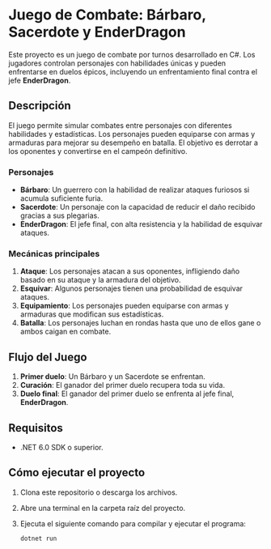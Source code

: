 # Juego de Combate: Bárbaro, Sacerdote y EnderDragon

Este proyecto es un juego de combate por turnos desarrollado en C#. Los jugadores controlan personajes con habilidades únicas y pueden enfrentarse en duelos épicos, incluyendo un enfrentamiento final contra el jefe **EnderDragon**.

## Descripción

El juego permite simular combates entre personajes con diferentes habilidades y estadísticas. Los personajes pueden equiparse con armas y armaduras para mejorar su desempeño en batalla. El objetivo es derrotar a los oponentes y convertirse en el campeón definitivo.

### Personajes

- **Bárbaro**: Un guerrero con la habilidad de realizar ataques furiosos si acumula suficiente furia.
- **Sacerdote**: Un personaje con la capacidad de reducir el daño recibido gracias a sus plegarias.
- **EnderDragon**: El jefe final, con alta resistencia y la habilidad de esquivar ataques.

### Mecánicas principales

1. **Ataque**: Los personajes atacan a sus oponentes, infligiendo daño basado en su ataque y la armadura del objetivo.
2. **Esquivar**: Algunos personajes tienen una probabilidad de esquivar ataques.
3. **Equipamiento**: Los personajes pueden equiparse con armas y armaduras que modifican sus estadísticas.
4. **Batalla**: Los personajes luchan en rondas hasta que uno de ellos gane o ambos caigan en combate.

## Flujo del Juego

1. **Primer duelo**: Un Bárbaro y un Sacerdote se enfrentan.
2. **Curación**: El ganador del primer duelo recupera toda su vida.
3. **Duelo final**: El ganador del primer duelo se enfrenta al jefe final, **EnderDragon**.

## Requisitos

- .NET 6.0 SDK o superior.

## Cómo ejecutar el proyecto

1. Clona este repositorio o descarga los archivos.
2. Abre una terminal en la carpeta raíz del proyecto.
3. Ejecuta el siguiente comando para compilar y ejecutar el programa:

   ```bash
   dotnet run
